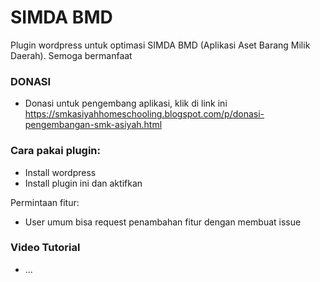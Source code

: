 # SIMDA BMD
Plugin wordpress untuk optimasi SIMDA BMD (Aplikasi Aset Barang Milik Daerah).
Semoga bermanfaat

### DONASI
- Donasi untuk pengembang aplikasi, klik di link ini https://smkasiyahhomeschooling.blogspot.com/p/donasi-pengembangan-smk-asiyah.html

### Cara pakai plugin:
- Install wordpress
- Install plugin ini dan aktifkan

Permintaan fitur:
- User umum bisa request penambahan fitur dengan membuat issue

### Video Tutorial 
- ...
